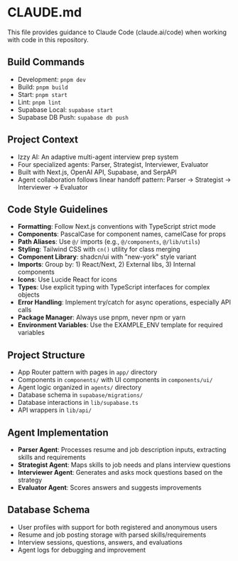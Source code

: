 # CLAUDE.md

This file provides guidance to Claude Code (claude.ai/code) when working with code in this repository.

## Build Commands
- Development: `pnpm dev`
- Build: `pnpm build`
- Start: `pnpm start`
- Lint: `pnpm lint`
- Supabase Local: `supabase start`
- Supabase DB Push: `supabase db push`

## Project Context
- Izzy AI: An adaptive multi-agent interview prep system
- Four specialized agents: Parser, Strategist, Interviewer, Evaluator
- Built with Next.js, OpenAI API, Supabase, and SerpAPI
- Agent collaboration follows linear handoff pattern: Parser → Strategist → Interviewer → Evaluator

## Code Style Guidelines
- **Formatting**: Follow Next.js conventions with TypeScript strict mode
- **Components**: PascalCase for component names, camelCase for props
- **Path Aliases**: Use `@/` imports (e.g., `@/components`, `@/lib/utils`)
- **Styling**: Tailwind CSS with `cn()` utility for class merging
- **Component Library**: shadcn/ui with "new-york" style variant
- **Imports**: Group by: 1) React/Next, 2) External libs, 3) Internal components
- **Icons**: Use Lucide React for icons
- **Types**: Use explicit typing with TypeScript interfaces for complex objects
- **Error Handling**: Implement try/catch for async operations, especially API calls
- **Package Manager**: Always use pnpm, never npm or yarn
- **Environment Variables**: Use the EXAMPLE_ENV template for required variables

## Project Structure
- App Router pattern with pages in `app/` directory
- Components in `components/` with UI components in `components/ui/`
- Agent logic organized in `agents/` directory
- Database schema in `supabase/migrations/`
- Database interactions in `lib/supabase.ts`
- API wrappers in `lib/api/`

## Agent Implementation
- **Parser Agent**: Processes resume and job description inputs, extracting skills and requirements
- **Strategist Agent**: Maps skills to job needs and plans interview questions
- **Interviewer Agent**: Generates and asks mock questions based on the strategy
- **Evaluator Agent**: Scores answers and suggests improvements

## Database Schema
- User profiles with support for both registered and anonymous users
- Resume and job posting storage with parsed skills/requirements
- Interview sessions, questions, answers, and evaluations
- Agent logs for debugging and improvement